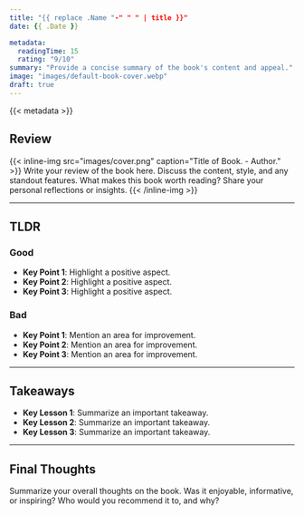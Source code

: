 ```yaml
---
title: "{{ replace .Name "-" " " | title }}"
date: {{ .Date }}

metadata:
  readingTime: 15
  rating: "9/10"
summary: "Provide a concise summary of the book's content and appeal."
image: "images/default-book-cover.webp"
draft: true
---
```


{{< metadata >}}

## Review

{{< inline-img src="images/cover.png" caption="Title of Book. - Author." >}}
Write your review of the book here. Discuss the content, style, and any standout features. What makes this book worth reading? Share your personal reflections or insights.
{{< /inline-img >}}

---

## TLDR

### Good
- **Key Point 1**: Highlight a positive aspect.
- **Key Point 2**: Highlight a positive aspect.
- **Key Point 3**: Highlight a positive aspect.

### Bad
- **Key Point 1**: Mention an area for improvement.
- **Key Point 2**: Mention an area for improvement.
- **Key Point 3**: Mention an area for improvement.

---

## Takeaways
- **Key Lesson 1**: Summarize an important takeaway.
- **Key Lesson 2**: Summarize an important takeaway.
- **Key Lesson 3**: Summarize an important takeaway.

---

## Final Thoughts

Summarize your overall thoughts on the book. Was it enjoyable, informative, or inspiring? Who would you recommend it to, and why?
